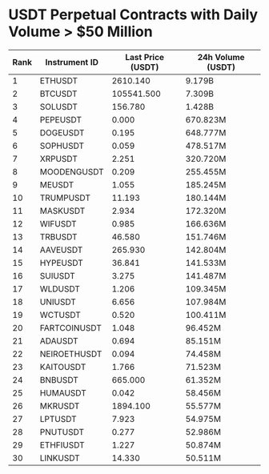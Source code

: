 # USDT Perpetual Contracts with Daily Volume > $50 Million

| Rank | Instrument ID | Last Price (USDT) | 24h Volume (USDT) |
|------|---------------|-------------------|-------------------|
| 1 | ETHUSDT | 2610.140 | 9.179B |
| 2 | BTCUSDT | 105541.500 | 7.309B |
| 3 | SOLUSDT | 156.780 | 1.428B |
| 4 | PEPEUSDT | 0.000 | 670.823M |
| 5 | DOGEUSDT | 0.195 | 648.777M |
| 6 | SOPHUSDT | 0.059 | 478.517M |
| 7 | XRPUSDT | 2.251 | 320.720M |
| 8 | MOODENGUSDT | 0.209 | 255.455M |
| 9 | MEUSDT | 1.055 | 185.245M |
| 10 | TRUMPUSDT | 11.193 | 180.144M |
| 11 | MASKUSDT | 2.934 | 172.320M |
| 12 | WIFUSDT | 0.985 | 166.636M |
| 13 | TRBUSDT | 46.580 | 151.746M |
| 14 | AAVEUSDT | 265.930 | 142.804M |
| 15 | HYPEUSDT | 36.841 | 141.533M |
| 16 | SUIUSDT | 3.275 | 141.487M |
| 17 | WLDUSDT | 1.206 | 109.345M |
| 18 | UNIUSDT | 6.656 | 107.984M |
| 19 | WCTUSDT | 0.520 | 100.411M |
| 20 | FARTCOINUSDT | 1.048 | 96.452M |
| 21 | ADAUSDT | 0.694 | 85.151M |
| 22 | NEIROETHUSDT | 0.094 | 74.458M |
| 23 | KAITOUSDT | 1.766 | 71.523M |
| 24 | BNBUSDT | 665.000 | 61.352M |
| 25 | HUMAUSDT | 0.042 | 58.456M |
| 26 | MKRUSDT | 1894.100 | 55.577M |
| 27 | LPTUSDT | 7.923 | 54.975M |
| 28 | PNUTUSDT | 0.277 | 52.986M |
| 29 | ETHFIUSDT | 1.227 | 50.874M |
| 30 | LINKUSDT | 14.330 | 50.511M |
